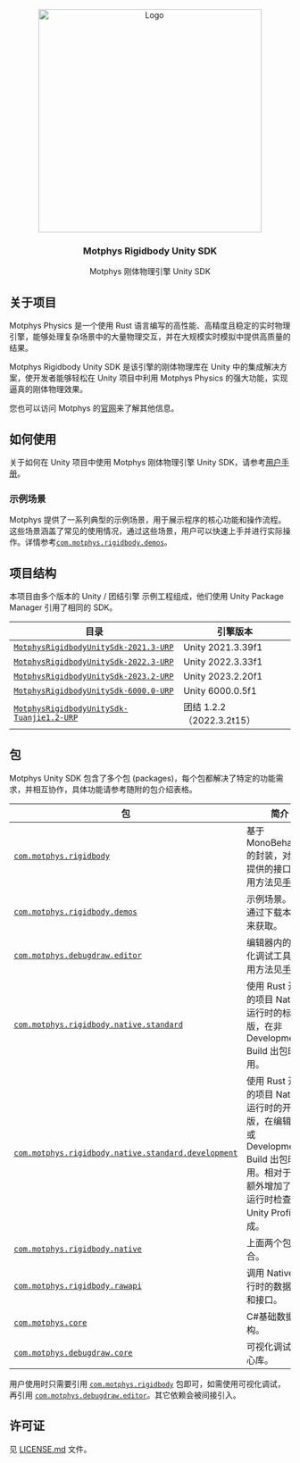 <div align="center">
  <a href="https://www.motphys.com/">
    <img src="https://www.motphys.com/logo-blue.svg" alt="Logo" width="400" >
  </a>

  <h3 align="center">Motphys Rigidbody Unity SDK</h3>

  <p align="center">
    Motphys 刚体物理引擎 Unity SDK
  </p>
</div>

## 关于项目

Motphys Physics 是一个使用 Rust 语言编写的高性能、高精度且稳定的实时物理引擎，能够处理复杂场景中的大量物理交互，并在大规模实时模拟中提供高质量的结果。

Motphys Rigidbody Unity SDK 是该引擎的刚体物理库在 Unity 中的集成解决方案，使开发者能够轻松在 Unity 项目中利用 Motphys Physics 的强大功能，实现逼真的刚体物理效果。

您也可以访问 Motphys 的[官网](https://motphys.com/)来了解其他信息。

## 如何使用

关于如何在 Unity 项目中使用 Motphys 刚体物理引擎 Unity SDK，请参考[用户手册](https://docs.motphys.com/Packages/com.motphys.rigidbody@2.0.0-beta.7/manual/index.html)。

### 示例场景

Motphys 提供了一系列典型的示例场景，用于展示程序的核心功能和操作流程。这些场景涵盖了常见的使用情况，通过这些场景，用户可以快速上手并进行实际操作。详情参考[`com.motphys.rigidbody.demos`](MotphysRigidbodyUnitySdk-2021.3-URP/Packages/com.motphys.rigidbody.demos)。

## **项目结构**

本项目由多个版本的 Unity / 团结引擎 示例工程组成，他们使用 Unity Package Manager 引用了相同的 SDK。

| 目录                                                                                   | 引擎版本                  |
| -------------------------------------------------------------------------------------- | ------------------------- |
| [`MotphysRigidbodyUnitySdk-2021.3-URP`](./MotphysRigidbodyUnitySdk-2021.3-URP)         | Unity 2021.3.39f1         |
| [`MotphysRigidbodyUnitySdk-2022.3-URP`](./MotphysRigidbodyUnitySdk-2022.3-URP)         | Unity 2022.3.33f1         |
| [`MotphysRigidbodyUnitySdk-2023.2-URP`](./MotphysRigidbodyUnitySdk-2023.2-URP)         | Unity 2023.2.20f1         |
| [`MotphysRigidbodyUnitySdk-6000.0-URP`](./MotphysRigidbodyUnitySdk-6000.0-URP)         | Unity 6000.0.5f1          |
| [`MotphysRigidbodyUnitySdk-Tuanjie1.2-URP`](./MotphysRigidbodyUnitySdk-Tuanjie1.2-URP) | 团结 1.2.2（2022.3.2t15） |

## 包

Motphys Unity SDK 包含了多个包 (packages)，每个包都解决了特定的功能需求，并相互协作，具体功能请参考随附的包介绍表格。

| 包<br/>                                                                                                                                                    | 简介<br/>                                                                                                                                                    |
| ---------------------------------------------------------------------------------------------------------------------------------------------------------- | ------------------------------------------------------------------------------------------------------------------------------------------------------------ |
| [`com.motphys.rigidbody`](MotphysRigidbodyUnitySdk-2021.3-URP/Packages/com.motphys.rigidbody)<br/>                                                         | 基于 MonoBehaviour 的封装，对用户提供的接口。使用方法见[手册](https://docs.motphys.com/Packages/com.motphys.rigidbody@2.0.0-beta.7/manual/index.html)。<br/> |
| [`com.motphys.rigidbody.demos`](MotphysRigidbodyUnitySdk-2021.3-URP/Packages/com.motphys.rigidbody.demos)<br/>                                             | 示例场景。可以通过下载本仓库来获取。<br/>                                                                                                                    |
| [`com.motphys.debugdraw.editor`](MotphysRigidbodyUnitySdk-2021.3-URP/Packages/com.motphys.debugdraw.editor)<br/>                                           | 编辑器内的可视化调试工具。使用方法见[手册](https://docs.motphys.com/Packages/com.motphys.debugdraw.editor@2.0.0-beta.7/manual/index.html)。<br/>             |
| [`com.motphys.rigidbody.native.standard`](MotphysRigidbodyUnitySdk-2021.3-URP/Packages/com.motphys.rigidbody.native.standard)<br/>                         | 使用 Rust 开发的项目 Native 运行时的标准版，在非 Development Build 出包时使用。<br/>                                                                         |
| [`com.motphys.rigidbody.native.standard.development`](MotphysRigidbodyUnitySdk-2021.3-URP/Packages/com.motphys.rigidbody.native.standard.development)<br/> | 使用 Rust 开发的项目 Native 运行时的开发版，在编辑器中或 Development Build 出包时使用。相对于前者额外增加了一些运行时检查和 Unity Profiler 集成。<br/>       |
| [`com.motphys.rigidbody.native`](MotphysRigidbodyUnitySdk-2021.3-URP/Packages/com.motphys.rigidbody.native)<br/>                                           | 上面两个包的聚合。<br/>                                                                                                                                      |
| [`com.motphys.rigidbody.rawapi`](MotphysRigidbodyUnitySdk-2021.3-URP/Packages/com.motphys.rigidbody.rawapi)<br/>                                           | 调用 Native 运行时的数据结构和接口。<br/>                                                                                                                    |
| [`com.motphys.core`](MotphysRigidbodyUnitySdk-2021.3-URP/Packages/com.motphys.core)<br/>                                                                   | C#基础数据结构。<br/>                                                                                                                                        |
| [`com.motphys.debugdraw.core`](MotphysRigidbodyUnitySdk-2021.3-URP/Packages/com.motphys.debugdraw.core)<br/>                                               | 可视化调试的核心库。<br/>                                                                                                                                    |

用户使用时只需要引用 [`com.motphys.rigidbody`](MotphysRigidbodyUnitySdk-2021.3-URP/Packages/com.motphys.rigidbody) 包即可，如需使用可视化调试，再引用 [`com.motphys.debugdraw.editor`](MotphysRigidbodyUnitySdk-2021.3-URP/Packages/com.motphys.debugdraw.editor)。其它依赖会被间接引入。

## 许可证

见 [LICENSE.md](LICENSE.md) 文件。
